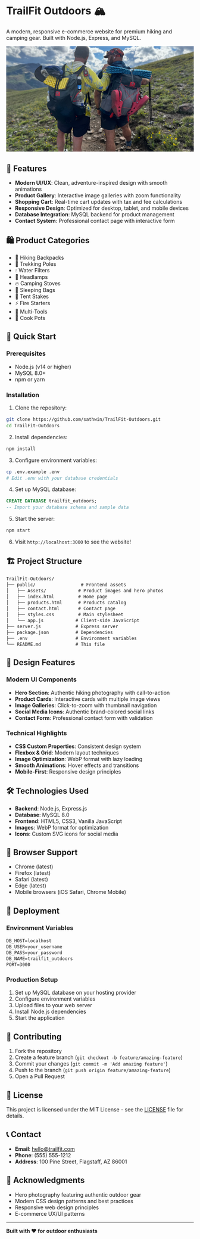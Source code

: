 # TrailFit Outdoors 🏔️

A modern, responsive e-commerce website for premium hiking and camping gear. Built with Node.js, Express, and MySQL.

![TrailFit Outdoors](public/Assets/hikegear.webp)

## 🌟 Features

- **Modern UI/UX**: Clean, adventure-inspired design with smooth animations
- **Product Gallery**: Interactive image galleries with zoom functionality
- **Shopping Cart**: Real-time cart updates with tax and fee calculations
- **Responsive Design**: Optimized for desktop, tablet, and mobile devices
- **Database Integration**: MySQL backend for product management
- **Contact System**: Professional contact page with interactive form

## 🛍️ Product Categories

- 🎒 Hiking Backpacks
- 🥾 Trekking Poles
- 💧 Water Filters
- 🔦 Headlamps
- 🔥 Camping Stoves
- 🛌 Sleeping Bags
- 📌 Tent Stakes
- ⚡ Fire Starters
- 🧰 Multi-Tools
- 🍳 Cook Pots

## 🚀 Quick Start

### Prerequisites

- Node.js (v14 or higher)
- MySQL 8.0+
- npm or yarn

### Installation

1. Clone the repository:
```bash
git clone https://github.com/sathwin/TrailFit-Outdoors.git
cd TrailFit-Outdoors
```

2. Install dependencies:
```bash
npm install
```

3. Configure environment variables:
```bash
cp .env.example .env
# Edit .env with your database credentials
```

4. Set up MySQL database:
```sql
CREATE DATABASE trailfit_outdoors;
-- Import your database schema and sample data
```

5. Start the server:
```bash
npm start
```

6. Visit `http://localhost:3000` to see the website!

## 🏗️ Project Structure

```
TrailFit-Outdoors/
├── public/                 # Frontend assets
│   ├── Assets/            # Product images and hero photos
│   ├── index.html         # Home page
│   ├── products.html      # Products catalog
│   ├── contact.html       # Contact page
│   ├── styles.css         # Main stylesheet
│   └── app.js            # Client-side JavaScript
├── server.js             # Express server
├── package.json          # Dependencies
├── .env                  # Environment variables
└── README.md             # This file
```

## 🎨 Design Features

### Modern UI Components
- **Hero Section**: Authentic hiking photography with call-to-action
- **Product Cards**: Interactive cards with multiple image views
- **Image Galleries**: Click-to-zoom with thumbnail navigation
- **Social Media Icons**: Authentic brand-colored social links
- **Contact Form**: Professional contact form with validation

### Technical Highlights
- **CSS Custom Properties**: Consistent design system
- **Flexbox & Grid**: Modern layout techniques
- **Image Optimization**: WebP format with lazy loading
- **Smooth Animations**: Hover effects and transitions
- **Mobile-First**: Responsive design principles

## 🛠️ Technologies Used

- **Backend**: Node.js, Express.js
- **Database**: MySQL 8.0
- **Frontend**: HTML5, CSS3, Vanilla JavaScript
- **Images**: WebP format for optimization
- **Icons**: Custom SVG icons for social media

## 📱 Browser Support

- Chrome (latest)
- Firefox (latest)
- Safari (latest)
- Edge (latest)
- Mobile browsers (iOS Safari, Chrome Mobile)

## 🚀 Deployment

### Environment Variables
```env
DB_HOST=localhost
DB_USER=your_username
DB_PASS=your_password
DB_NAME=trailfit_outdoors
PORT=3000
```

### Production Setup
1. Set up MySQL database on your hosting provider
2. Configure environment variables
3. Upload files to your web server
4. Install Node.js dependencies
5. Start the application

## 🤝 Contributing

1. Fork the repository
2. Create a feature branch (`git checkout -b feature/amazing-feature`)
3. Commit your changes (`git commit -m 'Add amazing feature'`)
4. Push to the branch (`git push origin feature/amazing-feature`)
5. Open a Pull Request

## 📄 License

This project is licensed under the MIT License - see the [LICENSE](LICENSE) file for details.

## 📞 Contact

- **Email**: hello@trailfit.com
- **Phone**: (555) 555-1212
- **Address**: 100 Pine Street, Flagstaff, AZ 86001

## 🙏 Acknowledgments

- Hero photography featuring authentic outdoor gear
- Modern CSS design patterns and best practices
- Responsive web design principles
- E-commerce UX/UI patterns

---

**Built with ❤️ for outdoor enthusiasts**